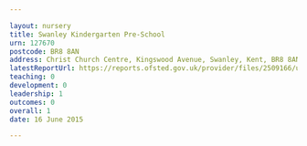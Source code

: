 ```yaml
---

layout: nursery
title: Swanley Kindergarten Pre-School
urn: 127670
postcode: BR8 8AN
address: Christ Church Centre, Kingswood Avenue, Swanley, Kent, BR8 8AN
latestReportUrl: https://reports.ofsted.gov.uk/provider/files/2509166/urn/127670.pdf
teaching: 0
development: 0
leadership: 1
outcomes: 0
overall: 1
date: 16 June 2015

---
```


